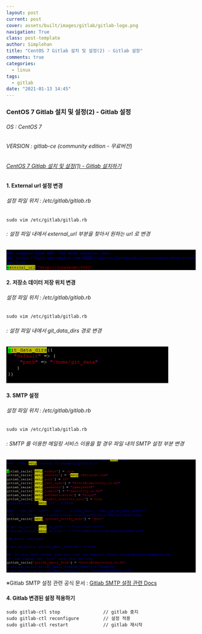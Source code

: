 ```yaml
---
layout: post
current: post
cover: assets/built/images/gitlab/gitlab-logo.png
navigation: True
class: post-template
author: Simplehan
title: "CentOS 7 Gitlab 설치 및 설정(2) - Gitlab 설정"
comments: true
categories:
  - linux
tags:
  - gitlab
date: "2021-01-13 14:45"
---
```

### CentOS 7 Gitlab 설치 및 설정(2) - Gitlab 설정

###### OS : CentOS 7
###### VERSION : gitlab-ce (community edition - 무료버전)

###### [CentOS 7 Gitlab 설치 및 설정(1) - Gitlab 설치하기](https://simplehanlab.github.io/linux/gitlab-install-1)

#### 1. External url 설정 변경

###### 설정 파일 위치 : /etc/gitlab/gitlab.rb

```shell
sudo vim /etc/gitlab/gitlab.rb
```

###### : 설정 파일 내에서 external_url 부분을 찾아서 원하는 url 로 변경

![image-20210113154112679](\assets\built\images\gitlab\2\image-20210113154112679.png)

#### 2. 저장소 데이터 저장 위치 변경 

###### 설정 파일 위치 : /etc/gitlab/gitlab.rb

```shell
sudo vim /etc/gitlab/gitlab.rb
```

###### : 설정 파일 내에서 git_data_dirs 경로 변경

![image-20210113154201441](\assets\built\images\gitlab\2\image-20210113154201441.png)

#### 3. SMTP 설정 

###### 설정 파일 위치 : /etc/gitlab/gitlab.rb

```shell
sudo vim /etc/gitlab/gitlab.rb
```

###### : SMTP 를 이용한 메일링 서비스 이용을 할 경우 파일 내의 SMTP 설정 부분 변경

![image-20210113154428321](\assets\built\images\gitlab\2\image-20210113154428321.png)

※Gitlab SMTP 설정 관련 공식 문서 : [Gitlab SMTP 설정 관련 Docs](https://docs.gitlab.com/omnibus/settings/smtp.html)

#### 4. Gitlab 변경된 설정 적용하기

```shell
sudo gitlab-ctl stop				// gitlab 중지
sudo gitlab-ctl reconfigure			// 설정 적용
sudo gitlab-ctl restart				// gitlab 재시작
```